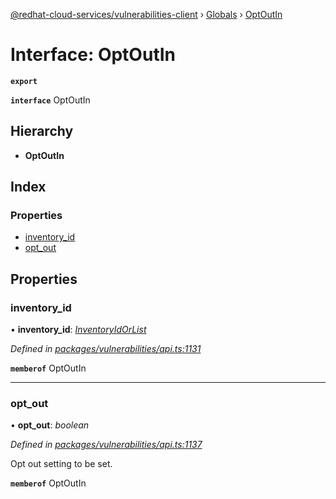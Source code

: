 [@redhat-cloud-services/vulnerabilities-client](../README.md) › [Globals](../globals.md) › [OptOutIn](optoutin.md)

# Interface: OptOutIn

**`export`** 

**`interface`** OptOutIn

## Hierarchy

* **OptOutIn**

## Index

### Properties

* [inventory_id](optoutin.md#inventory_id)
* [opt_out](optoutin.md#opt_out)

## Properties

###  inventory_id

• **inventory_id**: *[InventoryIdOrList](inventoryidorlist.md)*

*Defined in [packages/vulnerabilities/api.ts:1131](https://github.com/RedHatInsights/javascript-clients/blob/master/packages/vulnerabilities/api.ts#L1131)*

**`memberof`** OptOutIn

___

###  opt_out

• **opt_out**: *boolean*

*Defined in [packages/vulnerabilities/api.ts:1137](https://github.com/RedHatInsights/javascript-clients/blob/master/packages/vulnerabilities/api.ts#L1137)*

Opt out setting to be set.

**`memberof`** OptOutIn
